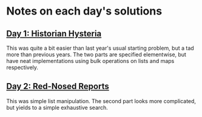 # Notes on each day's solutions

## [Day 1: Historian Hysteria](https://adventofcode.com/2024/day/1)

This was quite a bit easier than last year's usual starting problem, but
a tad more than previous years.  The two parts are specified elementwise,
but have neat implementations using bulk operations on lists and maps
respectively.

## [Day 2: Red-Nosed Reports](https://adventofcode.com/2024/day/2)

This was simple list manipulation.  The second part looks more
complicated, but yields to a simple exhaustive search.
